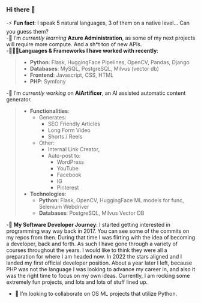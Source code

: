 
### Hi there 👋

-⚡ **Fun fact**: I speak 5 natural languages, 3 of them on a native level... Can you guess them?  
-🌱 I’m _currently learning_ **Azure Administration**, as some of my next projects will require more compute. And a sh*t ton of new APIs.  
-🧑🏻‍💻**Languages & Frameworks I have worked with recently**:  
>* **Python**: Flask, HuggingFace Pipelines, OpenCV, Pandas, Django
>* **Databases**: MySQL, PostgreSQL, Milvus (vector db)
>* **Frontend**: Javascript, CSS, HTML
>* **PHP**: Symfony

-🔭 I’m _currently working_ on **AiArtificer**, an AI assisted automatic content generator.  
>* **Functionalities**:
>	* Generates:
>		* SEO Friendly Articles
>		* Long Form Video
>		* Shorts / Reels
>	* Other:
>		* Internal Link Creator, 
>		* Auto-post to:
>			* WordPress
>			* YouTube
>			* Facebook
>			* IG
>			* Pinterest  
>* **Technologies**:
>	  * **Python**: Flask, OpenCV, HuggingFace ML models for func, Selenium Webdriver  
>	  * **Databases**: PostgreSQL, Milvus Vector DB   

-🐾 **My Software Developer Journey**: I started getting interested in programming way way back in 2017. You can see some of the commits on my repos from then. During that time I was flirting with the idea of becoming a developer, back and forth. As such I have gone through a variety of courses throughout the years. I would like to think they were all a preparation for where I am headed now. In 2022 the stars aligned and I landed my first official developer position. About a year later I left, because PHP was not the language I was looking to advance my career in, and also it was the right time to focus on my own ideas. Currently, I am rocking some extremely fun projects, and lots and lots of stuff lined up.
- 👯 I’m looking to collaborate on OS ML projects that utilize Python.

<!--
**typhoon93/typhoon93** is a ✨ _special_ ✨ repository because its `README.md` (this file) appears on your GitHub profile.

Here are some ideas to get you started:

- 🔭 I’m currently working on ...
- 🌱 I’m currently learning ...
- 👯 I’m looking to collaborate on ...
- 🤔 I’m looking for help with ...
- 💬 Ask me about ...
- 📫 How to reach me: ...
- 😄 Pronouns: ...
- ⚡ Fun fact: ...
-->
